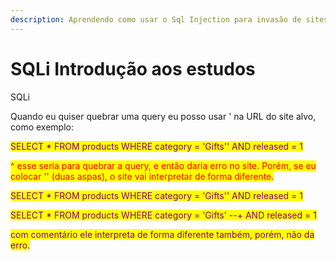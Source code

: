 ```yaml
---
description: Aprendendo como usar o Sql Injection para invasão de sites de forma manual.
---
```


# SQLi Introdução aos estudos

SQLi

Quando eu quiser quebrar uma query eu posso usar ' na URL do site alvo, como exemplo:



<mark style="color:purple;">SELECT \* FROM products WHERE category = 'Gifts'' AND released = 1</mark>

<mark style="color:red;">^ esse seria para quebrar a query, e então daria erro no site. Porém, se eu colocar '' (duas aspas), o site vai interpretar de forma diferente.</mark>

<mark style="color:purple;">SELECT \* FROM products WHERE category = 'Gifts'' AND released = 1</mark>



<mark style="color:purple;">SELECT \* FROM products WHERE category = 'Gifts' --+ AND released = 1</mark>

<mark style="color:purple;">com comentário ele interpreta de forma diferente também, porém, não da erro.</mark>



